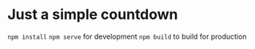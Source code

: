 # Just a simple countdown

`npm install`
`npm serve` for development
`npm build` to build for production
